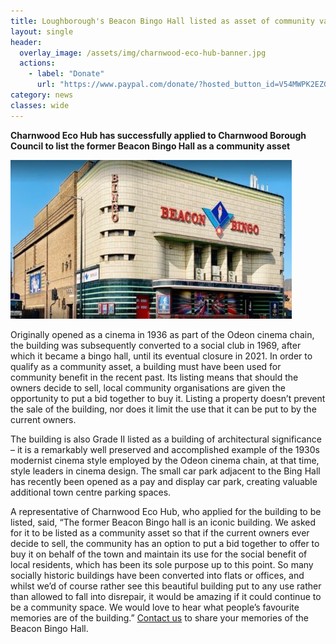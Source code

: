 ```yaml
---
title: Loughborough's Beacon Bingo Hall listed as asset of community value
layout: single
header:
  overlay_image: /assets/img/charnwood-eco-hub-banner.jpg
  actions:
    - label: "Donate"
      url: "https://www.paypal.com/donate/?hosted_button_id=V54MWPK2EZGPY"
category: news
classes: wide
---
```


**Charnwood Eco Hub has successfully applied to Charnwood Borough Council to list the former Beacon Bingo Hall as a community asset**

![The Beacon Bingo building](/assets/img/beacon-bingo-community-asset.jpg)

Originally opened as a cinema in 1936 as part of the Odeon cinema chain, the building was subsequently converted to a social club in 1969, after which it became a bingo hall, until its eventual closure in 2021. In order to qualify as a community asset, a building must have been used for community benefit in the recent past. Its listing means that should the owners decide to sell, local community organisations are given the opportunity to put a bid together to buy it. Listing a property doesn’t prevent the sale of the building, nor does it limit the use that it can be put to by the current owners.

The building is also Grade II listed as a building of architectural significance – it is a remarkably well preserved and accomplished example of the 1930s modernist cinema style employed by the Odeon cinema chain, at that time, style leaders in cinema design. The small car park adjacent to the Bing Hall has recently been opened as a pay and display car park, creating valuable additional town centre parking spaces.

A representative of Charnwood Eco Hub, who applied for the building to be listed, said, “The former Beacon Bingo hall is an iconic building. We asked for it to be listed as a community asset so that if the current owners ever decide to sell, the community has an option to put a bid together to offer to buy it on behalf of the town and maintain its use for the social benefit of local residents, which has been its sole purpose up to this point. So many socially historic buildings have been converted into flats or offices, and whilst we’d of course rather see this beautiful building put to any use rather than allowed to fall into disrepair, it would be amazing if it could continue to be a community space. We would love to hear what people’s favourite memories are of the building.” [Contact us](/contact) to share your memories of the Beacon Bingo Hall.


